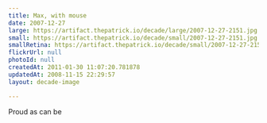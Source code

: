 ```yaml
---
title: Max, with mouse
date: 2007-12-27
large: https://artifact.thepatrick.io/decade/large/2007-12-27-2151.jpg
small: https://artifact.thepatrick.io/decade/small/2007-12-27-2151.jpg
smallRetina: https://artifact.thepatrick.io/decade/small/2007-12-27-2151@2x.jpg
flickrUrl: null
photoId: null
createdAt: 2011-01-30 11:07:20.781878
updatedAt: 2008-11-15 22:29:57
layout: decade-image

---
```

Proud as can be
